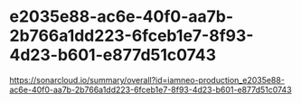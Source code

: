 # e2035e88-ac6e-40f0-aa7b-2b766a1dd223-6fceb1e7-8f93-4d23-b601-e877d51c0743
https://sonarcloud.io/summary/overall?id=iamneo-production_e2035e88-ac6e-40f0-aa7b-2b766a1dd223-6fceb1e7-8f93-4d23-b601-e877d51c0743
